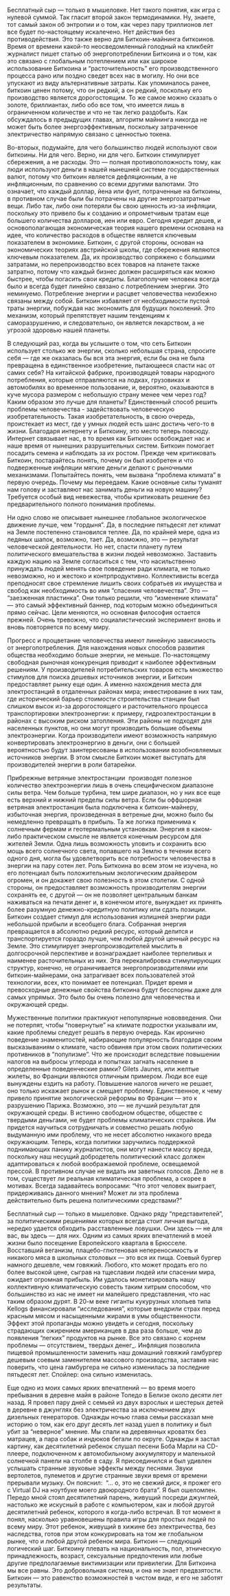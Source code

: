  

Бесплатный сыр — только в мышеловке. Нет такого понятия, как игра с нулевой суммой. Так гласит второй закон термодинамики. Ну, знаете, тот самый закон об энтропии и о том, как через пару триллионов лет все будет по-настоящему искалечено. Нет действия без противодействия. Это также верно для Биткоин-майнинга биткоинов. Время от времени какой-то неосведомленный голодный на кликбейт журналист пишет статью об энергопотреблении Биткоина и о том, как это связано с глобальным потеплением или как широкое использование Биткоина и “расточительность” его производственного процесса рано или поздно сведет всех нас в могилу. Но они все упускают из виду альтернативные затраты. Как упоминалось ранее, биткоин ценен потому, что он редкий, а он редкий, поскольку его производство является дорогостоящим. То же самое можно сказать о золоте, бриллиантах, либо обо все том, что имеется лишь в ограниченном количестве и что не так легко раздобыть. Как обсуждалось в предыдущих главах, алгоритм майнинга никогда не может быть более энергоэффективным, поскольку затраченное электричество напрямую связано с ценностью токена.

Во-вторых, подумайте, для чего большинство людей используют свои биткоины. Ни для чего. Верно, ни для чего. Биткоин стимулирует сбережения, а не расходы. Это — полная противоположность тому, как люди используют деньги в нашей нынешней системе государственных валют, потому что биткоин является дефляционным, а не инфляционным, по сравнению со всеми другими валютами. Это означает, что каждый доллар, йена или фунт, потраченные на биткоины, в противном случае были бы потрачены на другие энергозатратные вещи. Либо так, либо они потеряли бы свою ценность из-за инфляции, поскольку это привело бы к созданию и опрометчивым тратам еще большего количества долларов, иен или евро. Сегодня кредит дешев, и основополагающая экономическая теория нашего времени основана на идее, что количество расходов в обществе является ключевым показателем в экономике. Биткоин, с другой стороны, основан на экономических теориях австрийской школы, где сбережения являются ключевым показателем. Да, их производство сопряжено с большими затратами, но перепроизводство всех товаров на планете также затратно, потому что каждый бизнес должен расширяться как можно быстрее, чтобы погасить свои кредиты. Благополучие человека всегда было и всегда будет линейно связано с потреблением энергии. Это неминуемо. Потребление энергии и расцвет человечества неизбежно связаны между собой. Биткоин избавляет от необходимости пустой траты энергии, побуждая нас экономить для будущих поколений. Это механизм, который препятствует нашим тенденциям к саморазрушению, и следовательно, он является лекарством, а не угрозой здоровью нашей планеты. 

В следующий раз, когда вы услышите о том, что сеть Биткоин использует столько же энергии, сколько небольшая страна, спросите себя — где же оказалась бы вся эта энергия, если бы она не была превращена в единственное изобретение, пытающееся спасти нас от самих себя? На китайской фабрике, производящей товары народного потребления, которые отправляются на лодках, грузовиках и автомобилях во временное пользование, и, вероятно, оказываются в куче мусора размером с небольшую страну менее чем через год? Каким образом это лучше для планеты? Единственный способ решить проблемы человечества - задействовать человеческую изобретательность. Такая изобретательность, в свою очередь, проистекает из мест, где у умных людей есть шанс достичь чего-то в жизни. Благодаря интернету и Биткоину, это место теперь повсюду. Интернет связывает нас, в то время как Биткоин освобождает нас и наше время от нынешних разрушительных систем. Биткоин помогает посадить семена и наблюдать за их ростом. Прежде чем критиковать Биткоин, постарайтесь понять, почему он был изобретен и что подверженные инфляции мягкие деньги делают с рыночными механизмами. Попытайтесь понять, чем вызвана “проблема климата” в первую очередь. Почему мы переедаем. Какие основные силы туманят нам голову и заставляют нас занимать деньги на новую машину? Требуется особый вид невежества, чтобы критиковать решение без предварительного полного понимания проблемы.

Ни одно слово не описывает нынешнее глобальное экологическое движение лучше, чем “гордыня”. Да, в последние пятьдесят лет климат на Земле постепенно становился теплее. Да, по крайней мере, одна из ледяных шапок, возможно, тает. Да, возможно, это — результат человеческой деятельности. Но нет, спасти планету путем политического вмешательства в жизни людей невозможно. Заставить каждую нацию на Земле согласиться с тем, что насильственно принуждать людей менять свое поведение ради климата, не только невозможно, но и жестоко и контрпродуктивно. Коллективисты всегда преподносят свое стремление лишить своих собратьев их имущества и свобод как необходимость во имя “спасения человечества”. Это — “заезженная пластинка”. Они только решили, что “изменение климата” — это самый эффективный баннер, под которым можно объединиться прямо сейчас. Цели меняются, но основная философия остается прежней. Очень тревожно, что социалистический эксперимент вновь и вновь повторяется по всему миру.

Прогресс и процветание человечества имеют линейную зависимость от энергопотребления. Для нахождения новых способов развития общества необходимо больше энергии, не меньше. По-настоящему свободная рыночная конкуренция приводит к наиболее эффективным решениям. У производителей потребительских товаров есть множество стимулов для поиска дешевых источников энергии, и Биткоин предоставляет рынку еще один. А именно нахождения места для электростанций в отдаленных районах мира; инвестирование в них там, где исторический барьер стоимости строительства станции был слишком высок из-за дорогостоящего и расточительного процесса транспортировки электроэнергии: к примеру, гидроэлектростанции в районах с высоким риском затопления. Эти районы не подходят для населенных пунктов, но они могут производить большие объемы электроэнергии. Когда производители имеют возможность напрямую конвертировать электроэнергию в деньги, они с большей вероятностью будут заинтересованы в использовании возобновляемых источников энергии. В этом смысле Биткоин может выступать для производителей энергии в роли батарейки.

Прибрежные ветряные электростанции &nbsp;производят полезное количество электроэнергии лишь в очень специфическом диапазоне силы ветра. Чем больше турбина, тем шире диапазон, но у них все еще есть верхний и нижний пределы силы ветра. Если бы оффшорная ветряная электростанция была подключена к биткоин-майнеру, избыточная энергия, произведенная в ветреные дни, можно было бы немедленно превращать в прибыль. Та же логика применима к солнечным фермам и геотермальным установкам. Энергия в каком-либо практическом смысле не является конечным ресурсом для жителей Земли. Одна лишь возможность уловить и сохранить всю мощь всего солнечного света, попавшего на Землю в течении всего одного дня, могла бы удовлетворить все потребности человечества в энергии на пару сотен лет. Роль Биткоина во всем этом не изучена, но его потенциал быть положительным экологическим драйвером огромен, и он докажет свою полезность в этом столетии. С одной стороны, он предоставляет возможность производителям энергии сохранять ее, с другой — он не позволяет центральным банкам наживаться на печати денег и, в конечном итоге, вынуждает их принять более разумную денежно-кредитную политику или сдать позиции. Биткоин создает стимул для использования излишней энергии ради небольшой прибыли и всеобщего блага. Собранная энергия превращается в абсолютно редкий ресурс, который делится и транспортируется гораздо лучше, чем любой другой ценный ресурс на Земле. Это стимулирует энергопроизводителей мыслить в долгосрочной перспективе и вознаграждает наиболее терпеливых и наименее расточительных из них. Эта перекалибровка стимулирующих структур, конечно, не ограничивается энергопроизводителями или биткоин-майнерами, она затрагивает всех пользователей этой технологии, всех, кто понимает ее потенциал. Придет время и превосходные денежные свойства биткоина будут бесспорны даже для самых упрямых. Это было бы очень полезно для человечества и окружающей среды.

Мужественные политики практикуют непопулярные нововведения. Они не потерпят, чтобы “повернутые” на климате подростки указывали им, какие проблемы следует решать в первую очередь. Как иронично поведение знаменитостей, набирающие популярность благодаря своим высказываниям о климате, часто обвиняя при этом своих политических противников в “популизме”. Что же происходит вследствие повышении налогов на выбросы углерода и попытках загнать население в определенные поведенческие рамки? Gilets Jaunes, или желтые жилеты, во Франции являются отличным примером. Люди все еще вынуждены ездить на работу. Повышение налогов ничего не решает, оно только искажает рынок и смещает проблему. Единственное, к чему привело принятие экологической реформы во Франции — это к разрушению Парижа. Возможно, это — не лучший результат для окружающей среды. В истинно свободном обществе, обществе с твердыми деньгами, не будет проблемы климатических страйков. Им придется научиться сотрудничать и совместно решать любую выдуманную ими проблему, что не несет абсолютно никакого вреда окружающим. Теперь, когда политики заручились поддержкой поднимающих панику журналистов, они могут нанести массу вреда, поскольку наш несущий добродетель политический класс должен адаптироваться к любой воображаемой проблеме, освещаемой прессой. В противном случае не видать им заветных голосов. Дело не в том, существует ли реальная климатическая проблема, а скорее в мотивах. Всегда задавайтесь вопросами: “Что этот человек выиграет, придерживаясь данного мнения? Может ли эта проблема действительно быть решена политическими средствами?”

Бесплатный сыр — только в мышеловке. Однако ряду “представителей”, за политическими решениями которых всегда стоит личная выгода, нередко удается обходить расставленные ловушки. Они здесь — не для вас, вы здесь — для них. Одним из самых ярких впечатлений в моей жизни было посещение Европейского квартала в Брюсселе. Восставший веганизм, плацебо-глютеновая непереносимость и никакого мяса в школьных столовых — это вся их пища. Соевый бургер намного дешевле, чем говяжий. Любого, кто может продать его по более высокой цене, сыграв на тщеславии людей или спасении мира, ожидает огромная прибыль. Им удалось монетизировать нашу коллективную климатическую совесть таким хитрым способом, что большинство из нас не имеет ни малейшего представления, что нас таким образом дурят. В 20-м веке гиганты кукурузных хлопьев типа Kellogs финансировали “исследования”, которые внедрили страх перед красным мясом и насыщенными жирами в умы общественности. Эффект этой пропаганды можно увидеть и сегодня, поскольку страдающих ожирением американцев в два раза больше, чем до появления “легких” продуктов на рынке. Все это связано с корнем проблемы — отсутствием_ твердых денег_. Инфляция позволила пищевой промышленности заменить наш домашний говяжий гамбургер дешевым соевым заменителем массового производства, заставив нас поверить, что цена гамбургера не сильно изменилась за последние пятьдесят лет. Спойлер: она сильно изменилась.

Еще одно из моих самых ярких впечатлений — во время моего пребывания в деревне майя в районе Толедо в Белизе около десяти лет назад. Я провел пару дней с семьей из двух взрослых и шестерых детей в деревне в джунглях без электричества за исключением двух дизельных генераторов. Однажды ночью глава семьи рассказал мне историю о том, как его друг десять лет назад ушел в политику и был убит за “неверное” мнение. Мы спали на деревянных кроватях без матрацев, а пара собак и индюков бегали по округе. Однажды я застал картину, как десятилетний ребенок слушал песени Боба Марли на CD-плеере, подключенном к автомобильному аккумулятору и маленькой солнечной панели на столбе в саду. Я присоединился и был удивлен услышать странные звуковые эффекты между песнями. Звуки вертолетов, пулеметов и другие странные звуки время от времени прерывали музыку. Он пояснил: &nbsp;“... о, это не свежий диск, я прожег его с Virtual DJ на ноутбуке моего двоюродного брата”. Я был ошеломлен. Передо мной стоял десятилетний парень, живущий посреди джунглей, настолько же искусный в работе с компьютером, как и любой другой десятилетний ребенок, которого я когда-либо встречал. В тот момент я понял, насколько уравновешены правила игры для простых людей по всему миру. Этот ребенок, живущий в хижине без электричества, без наследства, готов при этом конкурировать на том же глобальном рынке, что и любой другой ребенок мира. Биткоин — следующий логический шаг. Биткоину плевать на национальность, пол, этническую принадлежность, возраст, сексуальные предпочтения или любые другие предполагаемые виктимизации или привилегии. Для Биткоина мы все равны. Это добровольная система, и она не знает предвзятости. Биткоин — это равенство возможностей в чистом виде, и его не заботят результаты.
